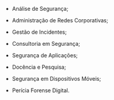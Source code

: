 - Análise de Segurança;

- Administração de Redes Corporativas;

- Gestão de Incidentes;

- Consultoria em Segurança;

- Segurança de Aplicações;

- Docência e Pesquisa;

- Segurança em Dispositivos Móveis;

- Perícia Forense Digital.
